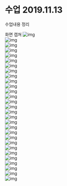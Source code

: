 # 수업 2019.11.13
수업내용 정리

화면 캡쳐
![img](./images11/1.png)<br>
![img](./images11/2.png)<br>
![img](./images11/3.png)<br>
![img](./images11/4.png)<br>
![img](./images11/5.png)<br>
![img](./images11/6.png)<br>
![img](./images11/7.png)<br>
![img](./images11/8.png)<br>
![img](./images11/9.png)<br>
![img](./images11/10.png)<br>
![img](./images11/11.png)<br>
![img](./images11/12.png)<br>
![img](./images11/13.png)<br>
![img](./images11/14.png)<br>
![img](./images11/15.png)<br>
![img](./images11/16.png)<br>
![img](./images11/17.png)<br>
![img](./images11/18.png)<br>
![img](./images11/19.png)<br>
![img](./images11/20.png)<br>
![img](./images11/21.png)<br>
![img](./images11/22.png)<br>
![img](./images11/23.png)<br>
![img](./images11/24.png)<br>
![img](./images11/25.png)<br>
![img](./images11/26.png)<br>
![img](./images11/27.png)<br>
![img](./images11/28.png)<br>
![img](./images11/29.png)<br>



